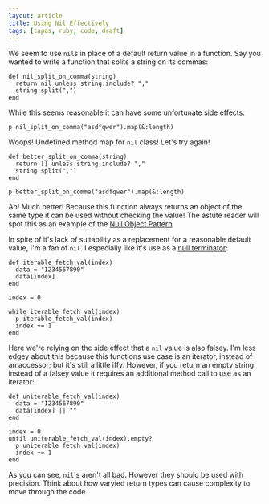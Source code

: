 ```yaml
---
layout: article
title: Using Nil Effectively
tags: [tapas, ruby, code, draft]
---
```


We seem to use `nil`s in place of a default return value in a function. Say you
wanted to write a function that splits a string on its commas:

    def nil_split_on_comma(string)
      return nil unless string.include? ","
      string.split(",")
    end

While this seems reasonable it can have some unfortunate side effects:

    p nil_split_on_comma("asdfqwer").map(&:length)

Woops! Undefined method map for `nil` class! Let's try again!

    def better_split_on_comma(string)
      return [] unless string.include? ","
      string.split(",")
    end

    p better_split_on_comma("asdfqwer").map(&:length)

Ah! Much better! Because this function always returns an object of the same type
it can be used without checking the value! The astute reader will spot this as
an example of the [Null Object Pattern](http://c2.com/cgi/wiki?NullObject)


In spite of it's lack of suitability as a replacement for a reasonable default
value, I'm a fan of `nil`. I especially like it's use as a [null
terminator](http://en.wikipedia.org/wiki/Null_character):


    def iterable_fetch_val(index)
      data = "1234567890"
      data[index]
    end

    index = 0

    while iterable_fetch_val(index)
      p iterable_fetch_val(index)
      index += 1
    end

Here we're relying on the side effect that a `nil` value is also falsey. I'm
less edgey about this because this functions use case is an iterator, instead of
an accessor; but it's still a little iffy. However, if you return an empty
string instead of a falsey value it requires an additional method call to use as
an iterator:

    def uniterable_fetch_val(index)
      data = "1234567890"
      data[index] || ""
    end

    index = 0
    until uniterable_fetch_val(index).empty?
      p uniterable_fetch_val(index)
      index += 1
    end


As you can see, `nil`'s aren't all bad. However they should be used with
precision. Think about how varyied return types can cause complexity to move
through the code.

